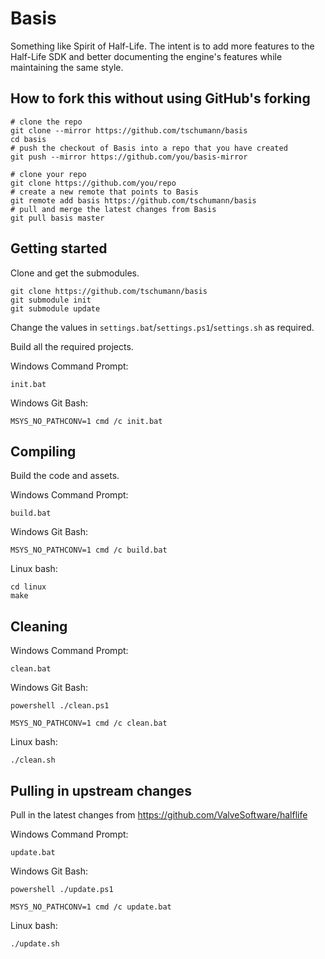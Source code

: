 Basis
=====

Something like Spirit of Half-Life. The intent is to add more features to the Half-Life SDK and better documenting the engine's features while maintaining the same style.


How to fork this without using GitHub's forking
-----------------------------------------------

```
# clone the repo
git clone --mirror https://github.com/tschumann/basis
cd basis
# push the checkout of Basis into a repo that you have created
git push --mirror https://github.com/you/basis-mirror

# clone your repo
git clone https://github.com/you/repo
# create a new remote that points to Basis
git remote add basis https://github.com/tschumann/basis
# pull and merge the latest changes from Basis
git pull basis master
```

Getting started
---------------

Clone and get the submodules.
```
git clone https://github.com/tschumann/basis
git submodule init
git submodule update
```

Change the values in `settings.bat`/`settings.ps1`/`settings.sh` as required.

Build all the required projects.

Windows Command Prompt:
```
init.bat
```

Windows Git Bash:
```
MSYS_NO_PATHCONV=1 cmd /c init.bat
```


Compiling
---------

Build the code and assets.

Windows Command Prompt:
```
build.bat
```

Windows Git Bash:
```
MSYS_NO_PATHCONV=1 cmd /c build.bat
```

Linux bash:
```
cd linux
make
```

Cleaning
--------

Windows Command Prompt:
```
clean.bat
```

Windows Git Bash:
```
powershell ./clean.ps1
```
```
MSYS_NO_PATHCONV=1 cmd /c clean.bat
```

Linux bash:
```
./clean.sh
```


Pulling in upstream changes
---------------------------

Pull in the latest changes from https://github.com/ValveSoftware/halflife

Windows Command Prompt:
```
update.bat
```

Windows Git Bash:
```
powershell ./update.ps1
```
```
MSYS_NO_PATHCONV=1 cmd /c update.bat
```

Linux bash:
```
./update.sh
```